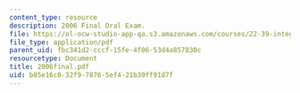 ```yaml
---
content_type: resource
description: 2006 Final Oral Exam.
file: https://ol-ocw-studio-app-qa.s3.amazonaws.com/courses/22-39-integration-of-reactor-design-operations-and-safety-fall-2006/b85e16c032f978765ef421b39ff91d7f_2006final.pdf
file_type: application/pdf
parent_uid: fbc341d2-cccf-15fe-4f06-53d4a857830c
resourcetype: Document
title: 2006final.pdf
uid: b85e16c0-32f9-7876-5ef4-21b39ff91d7f
---
```

